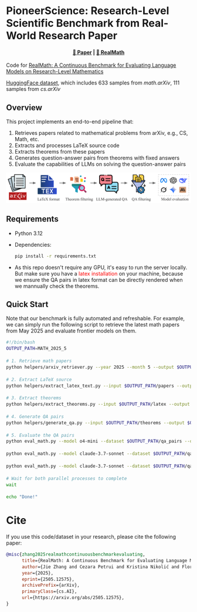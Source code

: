 # PioneerScience: Research-Level Scientific Benchmark from Real-World Research Paper

<div align="center">

#### [📄 Paper](https://arxiv.org/abs/2505.12575)  |  [🤗 RealMath](https://huggingface.co/datasets/ethz-spylab/realmath) 
</div>

Code for [RealMath: A Continuous Benchmark for Evaluating Language Models on Research-Level Mathematics](https://arxiv.org/abs/2505.12575)

[HuggingFace dataset](https://huggingface.co/datasets/ethz-spylab/RealMath), which includes 633 samples from *math.arXiv*, 111 samples from *cs.arXiv*

## Overview

This project implements an end-to-end pipeline that:
1. Retrieves papers related to mathematical problems from arXiv, e.g., CS, Math, etc.
2. Extracts and processes LaTeX source code
3. Extracts theorems from these papers
4. Generates question-answer pairs from theorems with fixed answers
5. Evaluate the capabilities of LLMs on solving the question-answer pairs

![description](pipeline.png)


## Requirements

- Python 3.12
- Dependencies:
  ```bash
  pip install -r requirements.txt
  ```

- As this repo doesn't require any GPU, it's easy to run the server locally. But make sure you have a    <span style="color:red">latex installation</span>  on your machine, because we ensure the QA pairs in latex format can be directly rendered when we mannually check the theorems.

## Quick Start

Note that our benchmark is fully automated and refreshable. For example, we can simply run the following script to retrieve the latest math papers from May 2025 and evaluate frontier models on them.

```bash
#!/bin/bash
OUTPUT_PATH=MATH_2025_5

# 1. Retrieve math papers
python helpers/arxiv_retriever.py --year 2025 --month 5 --output $OUTPUT_PATH/papers --max-results 1000 --category math

# 2. Extract LaTeX source
python helpers/extract_latex_text.py --input $OUTPUT_PATH/papers --output $OUTPUT_PATH/latex

# 3. Extract theorems
python helpers/extract_theorems.py --input $OUTPUT_PATH/latex --output $OUTPUT_PATH/theorems 

# 4. Generate QA pairs
python helpers/generate_qa.py --input $OUTPUT_PATH/theorems --output $OUTPUT_PATH/qa_pairs 

# 5. Evaluate the QA pairs
python eval_math.py --model o4-mini --dataset $OUTPUT_PATH/qa_pairs --output $OUTPUT_PATH/results  &

python eval_math.py --model claude-3.7-sonnet --dataset $OUTPUT_PATH/qa_pairs --output $OUTPUT_PATH/results   &

python eval_math.py --model claude-3.7-sonnet --dataset $OUTPUT_PATH/qa_pairs --use_thinking --parallel 10 --output $OUTPUT_PATH/results &

# Wait for both parallel processes to complete
wait

echo "Done!"
```

# Cite
If you use this code/dataset in your research, please cite the following paper:
```bib
@misc{zhang2025realmathcontinuousbenchmarkevaluating,
      title={RealMath: A Continuous Benchmark for Evaluating Language Models on Research-Level Mathematics}, 
      author={Jie Zhang and Cezara Petrui and Kristina Nikolić and Florian Tramèr},
      year={2025},
      eprint={2505.12575},
      archivePrefix={arXiv},
      primaryClass={cs.AI},
      url={https://arxiv.org/abs/2505.12575}, 
}
```






